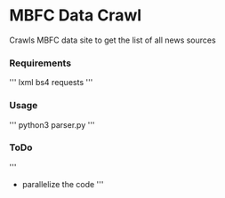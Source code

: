 # MBFC Data Crawl


Crawls MBFC data site to get the list of all news sources

### Requirements
'''
lxml
bs4
requests
'''

### Usage
'''
python3 parser.py
'''

### ToDo
'''
* parallelize the code
'''
